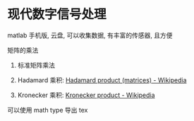 # 现代数字信号处理

matlab 手机版, 云盘, 可以收集数据, 有丰富的传感器, 且方便

矩阵的乘法

1. 标准矩阵乘法

2. Hadamard 乘积: [Hadamard product (matrices) - Wikipedia](https://en.wikipedia.org/wiki/Hadamard_product_%28matrices%29)

3. Kronecker 乘积: [Kronecker product - Wikipedia](https://en.wikipedia.org/wiki/Kronecker_product)

可以使用 math type 导出 tex
